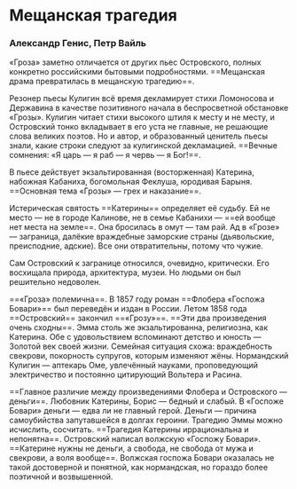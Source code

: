 # Мещанская трагедия
### Александр Генис, Петр Вайль

«Гроза» заметно отличается от других пьес Островского, полных конкретно российскими бытовыми подробностями. ==Мещанская драма превратилась в мещанскую трагедию==.

Резонер пьесы Кулигин всё время декламирует стихи Ломоносова и Державина в качестве позитивного начала в беспросветной обстановке «Грозы». Кулигин читает стихи высокого штиля к месту и не месту, и Островский тонко вкладывает в его уста не главные, не решающие слова великих поэтов. Но и автор, и образованный ценитель пьесы знали, какие строки следуют за кулигинской декламацией. ==Вечные сомнения: «Я царь — я раб — я червь — я Бог!==.

В пьесе действует экзальтированная (восторженная) Катерина, набожная Кабаниха, богомольная Феклуша, юродивая Барыня. ==Основная тема «Грозы» — грех и наказание==.

Истерическая святость ==Катерины== определяет её судьбу. Ей не место — не в городе Калинове, не в семье Кабанихи — ==ей вообще нет места на земле==. Она бросилась в омут — там рай. Ад в «Грозе» — заграница, далёкие враждебные заморские страны (дьявольские, преисподние, адские). Все они отвратительны, потому что чужие.

Сам Островский к загранице относился, очевидно, критически. Его восхищала природа, архитектура, музеи. Но людьми он был решительно недоволен.

==«Гроза» полемична==. В 1857 году роман ==Флобера «Госпожа Бовари»== был переведён и издан в России. Летом 1858 года ==Островский== закончил ==«Грозу»==. ==Эти два произведения очень сходны==. Эмма столь же экзальтированна, религиозна, как Катерина. Обе с удовольствием вспоминают детство и юность — Золотой век своей жизни. Семейная ситуация схожа: враждебность свекрови, покорность супругов, которым изменяют жёны. Нормандский Кулигин — аптекарь Оме, увлечённый науками, проповедующий электричество и постоянно цитирующий Вольтера и Расина.

==Главное различие между произведениями Флобера и Островского — деньги==. Любовник Катерины, Борис — бедный и слабый. В «Госпоже Бовари» деньги — едва ли не главный герой. Деньги — причина самоубийства запутавшейся в долгах героини. Трагедию Эммы можно исчислить, сосчитать. ==Трагедия Катерины иррациональна и непонятна==. Островский написал волжскую «Госпожу Бовари». ==Катерине нужны не деньги, а свобода, не свобода от мужа и свекрови, а воля вообще==. Волжская госпожа Бовари оказалась не такой достоверной и понятной, как нормандская, но гораздо более поэтичной и возвышенной.
